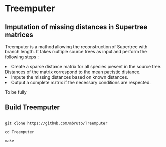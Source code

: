 <h1> Treemputer </h1>

<!--------------------------------------------------------------------------------------------------------------------->

<h2> Imputation of missing distances in Supertree matrices </h2>

<p> Treemputer is a mathod allowing the reconstruction of Supertree with branch length. It takes multiple source trees as input and perform the following steps :
   <li> Create a sparse distance matrix for all species present in the source tree. Distances of the matrix correspond to the mean patristic distance. </li>
   <li> Impute the missing distances based on known distances. </li>
   <li> Output a complete matrix if the necessary conditions are respected. </li>
</p>

<p> To be fully 




</p>

<!--------------------------------------------------------------------------------------------------------------------->

<h2> Build Treemputer </h2>

<code> 
git clone https://github.com/mbruto/Treemputer </br>
cd Treemputer <br />
make <br />
</code>
